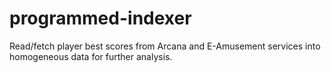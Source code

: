 # programmed-indexer

Read/fetch player best scores from Arcana and E-Amusement services into homogeneous data for further analysis.
